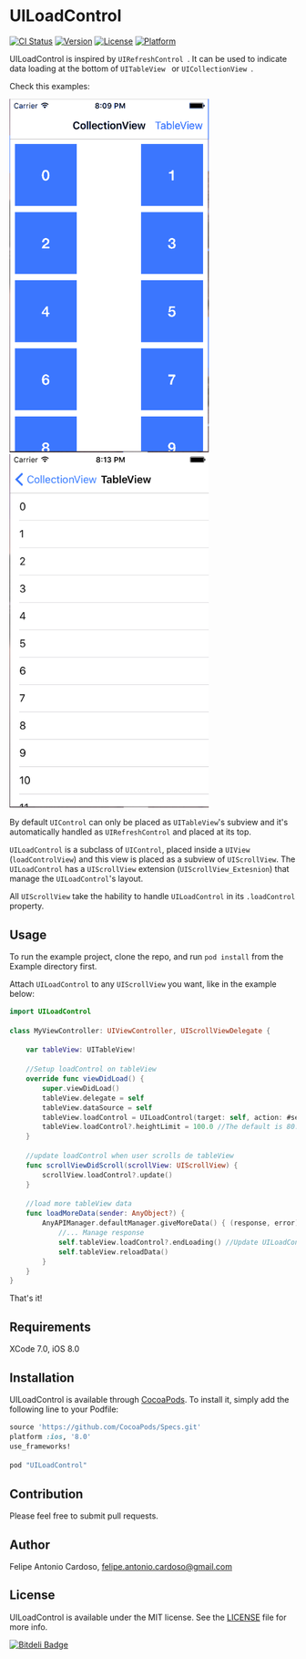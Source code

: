 # UILoadControl

[![CI Status](http://img.shields.io/travis/FelipeCardoso89/UILoadControl.svg?style=flat)](https://travis-ci.org/FelipeCardoso89/UILoadControl)
[![Version](https://img.shields.io/cocoapods/v/UILoadControl.svg?style=flat)](http://cocoapods.org/pods/UILoadControl)
[![License](https://img.shields.io/cocoapods/l/UILoadControl.svg?style=flat)](http://cocoapods.org/pods/UILoadControl)
[![Platform](https://img.shields.io/cocoapods/p/UILoadControl.svg?style=flat)](http://cocoapods.org/pods/UILoadControl)

UILoadControl is inspired by ```UIRefreshControl ```.
It can be used to indicate data loading at the bottom of ```UITableView ``` or ```UICollectionView ```.

Check this examples:

<img src="https://github.com/FelipeCardoso89/UILoadControl/blob/master/ScreenShots/UICollectionView.gif" width="350" heigth="550">
<img src="https://github.com/FelipeCardoso89/UILoadControl/blob/master/ScreenShots/UITableView.gif" width="350" heigth="550">

By default ```UIControl``` can only be placed as ```UITableView```'s subview and it's automatically handled as ```UIRefreshControl``` and placed at its top. 

```UILoadControl``` is a subclass of ```UIControl```, placed inside a ```UIView``` (```loadControlView```) and this view is placed as a subview of ```UIScrollView```.
The ```UILoadControl``` has a ```UIScrollView``` extension (```UIScrollView_Extesnion```) that manage the ```UILoadControl```'s layout.

All ```UIScrollView``` take the hability to handle ```UILoadControl``` in its ```.loadControl``` property.

## Usage

To run the example project, clone the repo, and run `pod install` from the Example directory first.

Attach ```UILoadControl``` to any ```UIScrollView``` you want, like in the example below:
```swift
import UILoadControl

class MyViewController: UIViewController, UIScrollViewDelegate {
    
    var tableView: UITableView!
    
    //Setup loadControl on tableView
    override func viewDidLoad() {
        super.viewDidLoad()
        tableView.delegate = self
        tableView.dataSource = self
        tableView.loadControl = UILoadControl(target: self, action: #selector(SecondViewController.loadMoreData(_:)))
        tableView.loadControl?.heightLimit = 100.0 //The default is 80.0
    }
    
    //update loadControl when user scrolls de tableView
    func scrollViewDidScroll(scrollView: UIScrollView) {
        scrollView.loadControl?.update()
    }

    //load more tableView data
    func loadMoreData(sender: AnyObject?) {
        AnyAPIManager.defaultManager.giveMoreData() { (response, error) in
            //... Manage response
            self.tableView.loadControl?.endLoading() //Update UILoadControl frame to the new UIScrollView bottom.
            self.tableView.reloadData()
        }
    }
}
```
That's it!

## Requirements

XCode 7.0, iOS 8.0

## Installation

UILoadControl is available through [CocoaPods](http://cocoapods.org). To install it, simply add the following line to your Podfile:

```ruby
source 'https://github.com/CocoaPods/Specs.git'
platform :ios, '8.0'
use_frameworks!

pod "UILoadControl"
```
## Contribution 
Please feel free to submit pull requests.

## Author
Felipe Antonio Cardoso, felipe.antonio.cardoso@gmail.com

## License

UILoadControl is available under the MIT license. See the [LICENSE](https://github.com/FelipeCardoso89/UILoadControl/blob/master/LICENSE) file for more info.


[![Bitdeli Badge](https://d2weczhvl823v0.cloudfront.net/FelipeCardoso89/uiloadcontrol/trend.png)](https://bitdeli.com/free "Bitdeli Badge")

